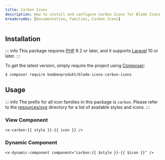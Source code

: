 ```yaml
---
title: Carbon Icons
description: How to install and configure Carbon Icons for Blade Icons.
breadcrumbs: [Documentation, Families, Carbon Icons]
---
```


## Installation

::: info
This package requires [PHP](https://www.php.net/) 8.2 or later, and it supports [Laravel](https://laravel.com/) 10 or later.
:::

To get the latest version, simply require the project using [Composer](https://getcomposer.org/):

```bash
$ composer require bombenprodukt/blade-icons-carbon-icons
```

## Usage

::: info
The prefix for all icon families in this package is `carbon`. Please refer to the [resources/svg](https://github.com/BombenProdukt/blade-icons-carbon-icons/tree/main/resources/svg) directory for a list of available styles and icons.
:::

### View Component

```blade
<x-carbon:{{ style }}-{{ icon }} />
```

### Dynamic Component

```blade
<x-dynamic-component component="carbon:{{ $style }}-{{ $icon }}" />
```
